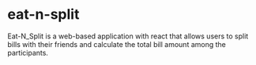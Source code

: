 # eat-n-split
Eat-N_Split is a web-based application with react that allows users to split bills with their friends and calculate the total bill amount among the participants.
